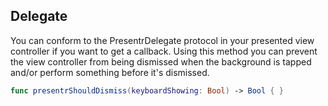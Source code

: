 ## Delegate

You can conform to the PresentrDelegate protocol in your presented view controller if you want to get a callback. Using this method you can prevent the view controller from being dismissed when the background is tapped and/or perform something before it's dismissed.

```swift
func presentrShouldDismiss(keyboardShowing: Bool) -> Bool { }
```
